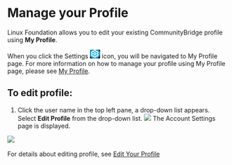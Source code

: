 # Manage your Profile

Linux Foundation allows you to edit your existing CommunityBridge profile using  **My Profile**. 

When you click the Settings  ![](../../../.gitbook/assets/settins.png) icon, you will be navigated to My Profile page. For more information on how to manage your profile using My Profile page, please see [My Profile](../../../my-profile/). 

 

## To edit profile: <a id="to-edit-profile"></a>

1. Click the user name in the top left pane, a drop-down list appears. Select **Edit Profile** from the drop-down list.  ![](https://firebasestorage.googleapis.com/v0/b/gitbook-28427.appspot.com/o/assets%2F-LuGl2w4LzPpYJ8jx5ae%2F-M-Dly05HQ6E_7DxVxFY%2F-M-DpGBmyLHUxHStHQuq%2Fedit%20profile.png?alt=media&token=5b809f63-e4b6-45d1-8d56-8eb8c5603cf7)  The Account Settings page is displayed.

![](https://gblobscdn.gitbook.com/assets%2F-LuGl2w4LzPpYJ8jx5ae%2F-M-Dly05HQ6E_7DxVxFY%2F-M-DqRf5mcGgVyr_l6Up%2Faccount%20settings%20page.png?alt=media&token=b58ea2cc-7f10-4ea9-bf51-fcf47c7d760c)

For details about editing profile, see [Edit Your Profile](edit-your-profile.md)​


